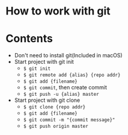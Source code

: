 # How to work with git

# Contents

- Don't need to install git(Included in macOS)
- Start project with git init
    - `$ git init`
    - `$ git remote add {alias} {repo addr}`
    - `$ git add {filename}`
    - `$ git commit`, then create commit
    - `$ git push -u {alias} master`
- Start project with git clone
    - `$ git clone {repo addr}`
    - `$ git add {filename}`
    - `$ git commit -m "{commit message}"`
    - `$ git push origin master`

